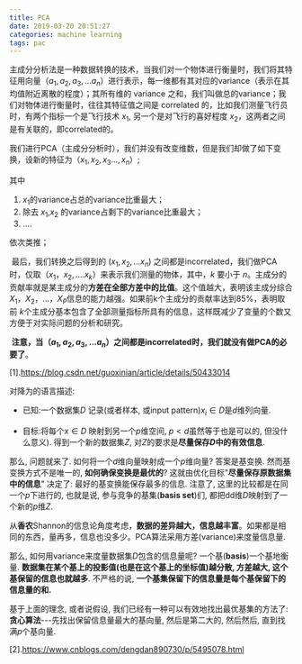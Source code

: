```yaml
---
title: PCA
date: 2019-03-20 20:51:27
categories: machine learning
tags: pac
---
```


​	主成分分析法是一种数据转换的技术，当我们对一个物体进行衡量时，我们将其特征用向量$（a_1,a_2,a_3,…a_n）$进行表示，每一维都有其对应的variance（表示在其均值附近离散的程度）；其所有维的 variance 之和，我们叫做总的variance；我们对物体进行衡量时，往往其特征值之间是 correlated 的，比如我们测量飞行员时，有两个指标一个是飞行技术 $x_1$, 另一个是对飞行的喜好程度 $x_2$，这两者之间是有关联的，即correlated的。

​	我们进行PCA（主成分分析时），我们并没有改变维数，但是我们却做了如下变换，设新的特征为$（x_1,x_2,x_3...,x_n）$;

其中

1. $x_1​$ 的variance占总的variance比重最大；
2. 除去 $x_1$,$x_2$ 的variance占剩下的variance比重最大；
3. ....

依次类推；

​	最后，我们转换之后得到的 $(x_1,x_2,…x_n)$ 之间都是incorrelated，我们做PCA时，仅取$（x_1，x_2,....x_k）$来表示我们测量的物体，其中，$k$ 要小于 $n$。主成分的贡献率就是某主成分的**方差在全部方差中的比值**。这个值越大，表明该主成分综合$X_1$，$X_2$，…，$X_P$信息的能力越强。如果前k个主成分的贡献率达到85%，表明取前 $k​$ 个主成分基本包含了全部测量指标所具有的信息，这样既减少了变量的个数又方便于对实际问题的分析和研究。

​    **注意，当$（a_1,a_2,a_3,…a_n）$之间都是incorrelated时，我们就没有做PCA的必要了**。

[1].https://blog.csdn.net/guoxinian/article/details/50433014



对降为的语言描述:

- 已知:一个数据集$D$ 记录(或者样本, 或input pattern)$x_i∈D$是$d$维列向量.

- 目标:将每个$x∈D​$ 映射到另一个$p​$维空间, $p<d​$虽然等于也是可以的, 但没什么意义). 得到一个新的数据集$Z​$, 对$Z​$的要求是**尽量保存$D​$中的有效信息**.

  

那么, 问题就来了. 如何将一个$d$维向量映射成一个$p$维向量? 答案是基变换. 然而基变换方式不是唯一的, **如何确保变换是最优的**? 这就由优化目标"**尽量保存原数据集中的信息**" 决定了: 最好的基变换能保存最多的信息. 注意了, 这里的比较都是在同一个$p$下进行的, 也就是说, 参与竞争的基集(**basis set**)们, 都把dd维$D$映射到了一个新的$p$维$Z$.

从**香农**Shannon的信息论角度考虑，**数据的差异越大，信息越丰富**。如果都是相同的东西，量再多，信息也没多少。PCA算法采用方差(variance)来度量信息量.

那么, 如何用variance来度量数据集$D$包含的信息量呢? 一个基(**basis**)一个基地衡量. **数据集在某个基上的投影值(也是在这个基上的坐标值)越分散, 方差越大, 这个基保留的信息也就越多**. 不严格的说, **一个基集保留下的信息量是每个基保留下的信息量的和.**

基于上面的理念, 或者说假设, 我们已经有一种可以有效地找出最优基集的方法了: **贪心算法**---先找出保留信息量最大的基向量, 然后是第二大的, 然后然后, 直到找满$p$个基向量.

[2].https://www.cnblogs.com/dengdan890730/p/5495078.html
